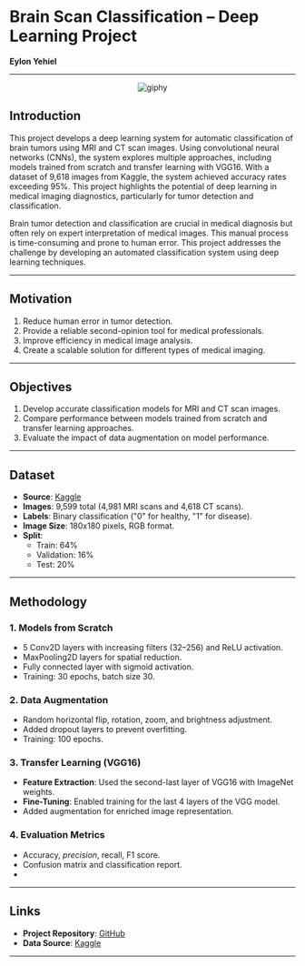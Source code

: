 # Brain Scan Classification – Deep Learning Project
**Eylon Yehiel**

---
<div align="center">
  <img src="https://github.com/user-attachments/assets/eeeabb72-49db-4608-910b-dd1962a4b518" alt="giphy">
</div>


## Introduction
This project develops a deep learning system for automatic classification of brain tumors using MRI and CT scan images. Using convolutional neural networks (CNNs), the system explores multiple approaches, including models trained from scratch and transfer learning with VGG16. With a dataset of 9,618 images from Kaggle, the system achieved accuracy rates exceeding 95%. This project highlights the potential of deep learning in medical imaging diagnostics, particularly for tumor detection and classification.

Brain tumor detection and classification are crucial in medical diagnosis but often rely on expert interpretation of medical images. This manual process is time-consuming and prone to human error. This project addresses the challenge by developing an automated classification system using deep learning techniques.

---

## Motivation
1. Reduce human error in tumor detection.
2. Provide a reliable second-opinion tool for medical professionals.
3. Improve efficiency in medical image analysis.
4. Create a scalable solution for different types of medical imaging.

---

## Objectives
1. Develop accurate classification models for MRI and CT scan images.
2. Compare performance between models trained from scratch and transfer learning approaches.
3. Evaluate the impact of data augmentation on model performance.

---

## Dataset
- **Source**: [Kaggle](https://www.kaggle.com/datasets/murtozalikhon/brain-tumor-multimodal-image-ct-and-mri)
- **Images**: 9,599 total (4,981 MRI scans and 4,618 CT scans).
- **Labels**: Binary classification ("0" for healthy, "1" for disease).
- **Image Size**: 180x180 pixels, RGB format.
- **Split**:
  - Train: 64%
  - Validation: 16%
  - Test: 20%

---

## Methodology
### 1. **Models from Scratch**
- 5 Conv2D layers with increasing filters (32–256) and ReLU activation.
- MaxPooling2D layers for spatial reduction.
- Fully connected layer with sigmoid activation.
- Training: 30 epochs, batch size 30.

### 2. **Data Augmentation**
- Random horizontal flip, rotation, zoom, and brightness adjustment.
- Added dropout layers to prevent overfitting.
- Training: 100 epochs.

### 3. **Transfer Learning (VGG16)**
- **Feature Extraction**: Used the second-last layer of VGG16 with ImageNet weights.
- **Fine-Tuning**: Enabled training for the last 4 layers of the VGG model.
- Added augmentation for enriched image representation.

### 4. **Evaluation Metrics**
- Accuracy, *precision*, recall, F1 score.
- Confusion matrix and classification report.
- 
---

## Links
- **Project Repository**: [GitHub](https://github.com/EylonYehiel/Brain-Scan-Classification-Deep-Larning)
- **Data Source**: [Kaggle](https://www.kaggle.com/datasets/murtozalikhon/brain-tumor-multimodal-image-ct-and-mri)

---
